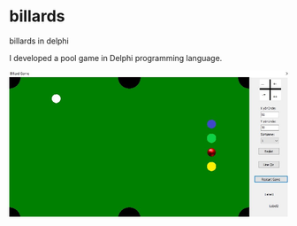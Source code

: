 # billards
billards in delphi


I developed a pool game in Delphi programming language.

![billardimage.png](https://github.com/yasingokce/billards/blob/main/billardimage.jpg)

